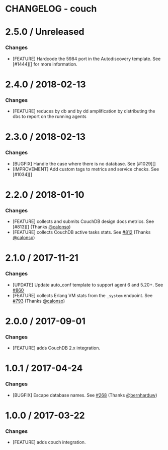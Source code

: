 # CHANGELOG - couch

2.5.0 / Unreleased
==================

### Changes

* [FEATURE] Hardcode the 5984 port in the Autodiscovery template. See [#1444][] for more information.

2.4.0 / 2018-02-13
==================

### Changes

* [FEATURE] reduces by db and by dd amplification by distributing the dbs to report on the running agents

2.3.0 / 2018-02-13
==================

### Changes

* [BUGFIX] Handle the case where there is no database. See [#1029][]
* [IMPROVEMENT] Add custom tags to metrics and service checks. See [#1034][]

2.2.0 / 2018-01-10
=================

### Changes

* [FEATURE] collects and submits CouchDB design docs metrics. See [#813][] (Thanks [@calonso][])
* [FEATURE] collects CouchDB active tasks stats. See [#812][] (Thanks [@calonso][])

2.1.0 / 2017-11-21
=================

### Changes

* [UPDATE] Update auto_conf template to support agent 6 and 5.20+. See [#860][]
* [FEATURE] collects Erlang VM stats from the `_system` endpoint. See [#793][] (Thanks [@calonso][])

2.0.0 / 2017-09-01
==================

### Changes

* [FEATURE] adds CouchDB 2.x integration.

1.0.1 / 2017-04-24
==================

### Changes

* [BUGFIX] Escape database names. See [#268][] (Thanks [@bernharduw][])

1.0.0 / 2017-03-22
==================

### Changes

* [FEATURE] adds couch integration.

<!--- The following link definition list is generated by PimpMyChangelog --->
[#268]: https://github.com/DataDog/integrations-core/issues/268
[#793]: https://github.com/DataDog/integrations-core/issues/793
[#860]: https://github.com/DataDog/integrations-core/issues/860
[@bernharduw]: https://github.com/bernharduw
[#812]: https://github.com/DataDog/integrations-core/pull/812
[@calonso]: https://github.com/calonso
